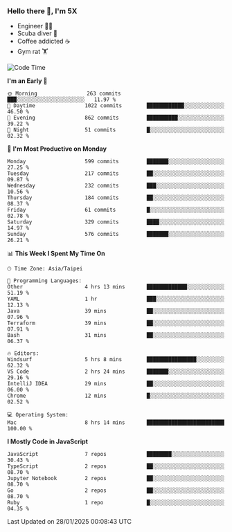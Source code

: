 ### Hello there 👋, I'm 5X

* Engineer 👨‍💻
* Scuba diver 🤿
* Coffee addicted ☕️
* Gym rat 🏋️

<!--START_SECTION:waka-->
![Code Time](http://img.shields.io/badge/Code%20Time-1%2C396%20hrs%2038%20mins-blue)

**I'm an Early 🐤** 

```text
🌞 Morning                263 commits         ███░░░░░░░░░░░░░░░░░░░░░░   11.97 % 
🌆 Daytime                1022 commits        ████████████░░░░░░░░░░░░░   46.50 % 
🌃 Evening                862 commits         ██████████░░░░░░░░░░░░░░░   39.22 % 
🌙 Night                  51 commits          █░░░░░░░░░░░░░░░░░░░░░░░░   02.32 % 
```
📅 **I'm Most Productive on Monday** 

```text
Monday                   599 commits         ███████░░░░░░░░░░░░░░░░░░   27.25 % 
Tuesday                  217 commits         ██░░░░░░░░░░░░░░░░░░░░░░░   09.87 % 
Wednesday                232 commits         ███░░░░░░░░░░░░░░░░░░░░░░   10.56 % 
Thursday                 184 commits         ██░░░░░░░░░░░░░░░░░░░░░░░   08.37 % 
Friday                   61 commits          █░░░░░░░░░░░░░░░░░░░░░░░░   02.78 % 
Saturday                 329 commits         ████░░░░░░░░░░░░░░░░░░░░░   14.97 % 
Sunday                   576 commits         ███████░░░░░░░░░░░░░░░░░░   26.21 % 
```


📊 **This Week I Spent My Time On** 

```text
🕑︎ Time Zone: Asia/Taipei

💬 Programming Languages: 
Other                    4 hrs 13 mins       █████████████░░░░░░░░░░░░   51.19 % 
YAML                     1 hr                ███░░░░░░░░░░░░░░░░░░░░░░   12.13 % 
Java                     39 mins             ██░░░░░░░░░░░░░░░░░░░░░░░   07.96 % 
Terraform                39 mins             ██░░░░░░░░░░░░░░░░░░░░░░░   07.91 % 
Bash                     31 mins             ██░░░░░░░░░░░░░░░░░░░░░░░   06.37 % 

🔥 Editors: 
Windsurf                 5 hrs 8 mins        ████████████████░░░░░░░░░   62.32 % 
VS Code                  2 hrs 24 mins       ███████░░░░░░░░░░░░░░░░░░   29.16 % 
IntelliJ IDEA            29 mins             ██░░░░░░░░░░░░░░░░░░░░░░░   06.00 % 
Chrome                   12 mins             █░░░░░░░░░░░░░░░░░░░░░░░░   02.52 % 

💻 Operating System: 
Mac                      8 hrs 14 mins       █████████████████████████   100.00 % 
```

**I Mostly Code in JavaScript** 

```text
JavaScript               7 repos             ████████░░░░░░░░░░░░░░░░░   30.43 % 
TypeScript               2 repos             ██░░░░░░░░░░░░░░░░░░░░░░░   08.70 % 
Jupyter Notebook         2 repos             ██░░░░░░░░░░░░░░░░░░░░░░░   08.70 % 
Go                       2 repos             ██░░░░░░░░░░░░░░░░░░░░░░░   08.70 % 
Ruby                     1 repo              █░░░░░░░░░░░░░░░░░░░░░░░░   04.35 % 
```




 Last Updated on 28/01/2025 00:08:43 UTC
<!--END_SECTION:waka-->
